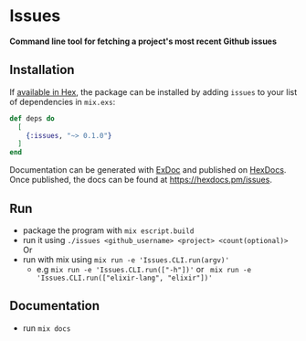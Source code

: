 # Issues

**Command line tool for fetching a project's most recent Github issues**

## Installation

If [available in Hex](https://hex.pm/docs/publish), the package can be installed
by adding `issues` to your list of dependencies in `mix.exs`:

```elixir
def deps do
  [
    {:issues, "~> 0.1.0"}
  ]
end
```

Documentation can be generated with [ExDoc](https://github.com/elixir-lang/ex_doc)
and published on [HexDocs](https://hexdocs.pm). Once published, the docs can
be found at <https://hexdocs.pm/issues>.

## Run
- package the program with `mix escript.build`
- run it using ```./issues <github_username> <project> <count(optional)>```
Or
- run with mix using `mix run -e 'Issues.CLI.run(argv)'` 
  - e.g `mix run -e 'Issues.CLI.run(["-h"])'` or ` mix run -e 'Issues.CLI.run(["elixir-lang", "elixir"])'`

## Documentation
- run `mix docs`
